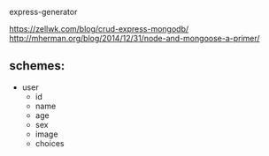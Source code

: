 express-generator

https://zellwk.com/blog/crud-express-mongodb/
http://mherman.org/blog/2014/12/31/node-and-mongoose-a-primer/




## schemes:
- user
  - id
  - name
  - age
  - sex
  - image
  - choices
